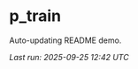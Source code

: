 # p_train

Auto-updating README demo.

<!--START_SECTION:status-->
_Last run: 2025-09-25 12:42 UTC_
<!--END_SECTION:status-->
























































































































































































































































































































































































































































































































































































































































































































































































































































